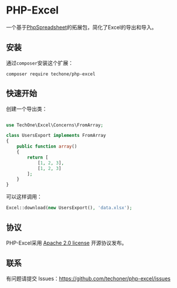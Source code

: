 PHP-Excel
====

一个基于[PhpSpreadsheet](https://github.com/PHPOffice/PhpSpreadsheet)的拓展包，简化了Excel的导出和导入。

## 安装

通过`composer`安装这个扩展：

```
composer require techone/php-excel
```

## 快速开始

创建一个导出类：

```php

use TechOne\Excel\Concerns\FromArray;

class UsersExport implements FromArray
{
    public function array()
    {
        return [
        	[1, 2, 3], 
        	[1, 2, 3]
        ];
    }
}

```

可以这样调用：

```php
Excel::download(new UsersExport(), 'data.xlsx');
```

## 协议

PHP-Excel采用 [Apache 2.0 license](LICENSE) 开源协议发布。

## 联系

有问题请提交 Issues：https://github.com/techoner/php-excel/issues